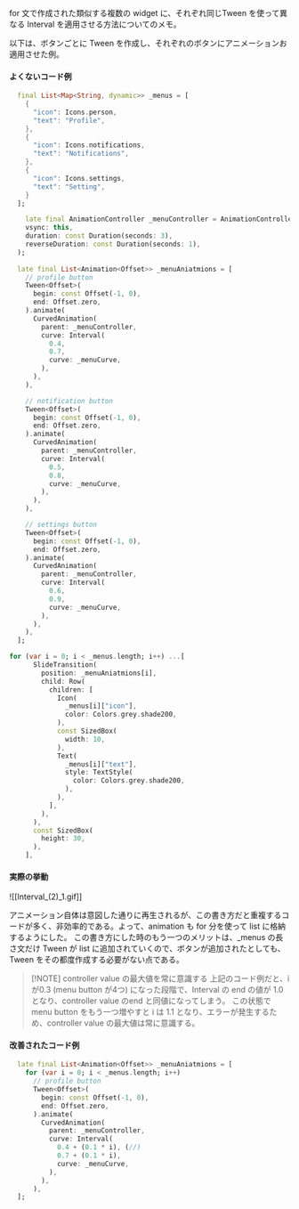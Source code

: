 
for 文で作成された類似する複数の widget に、それぞれ同じTween を使って異なる Interval を適用させる方法についてのメモ。

以下は、ボタンごとに Tween を作成し、それぞれのボタンにアニメーションお適用させた例。

#### よくないコード例
```dart
  final List<Map<String, dynamic>> _menus = [
    {
      "icon": Icons.person,
      "text": "Profile",
    },
    {
      "icon": Icons.notifications,
      "text": "Notifications",
    },
    {
      "icon": Icons.settings,
      "text": "Setting",
    }
  ];

    late final AnimationController _menuController = AnimationController(
    vsync: this,
    duration: const Duration(seconds: 3),
    reverseDuration: const Duration(seconds: 1),
  );
  
  late final List<Animation<Offset>> _menuAniatmions = [
    // profile button
    Tween<Offset>(
      begin: const Offset(-1, 0),
      end: Offset.zero,
    ).animate(
      CurvedAnimation(
        parent: _menuController,
        curve: Interval(
          0.4,
          0.7,
          curve: _menuCurve,
        ),
      ),
    ),

    // notification button
    Tween<Offset>(
      begin: const Offset(-1, 0),
      end: Offset.zero,
    ).animate(
      CurvedAnimation(
        parent: _menuController,
        curve: Interval(
          0.5,
          0.8,
          curve: _menuCurve,
        ),
      ),
    ),

    // settings button
    Tween<Offset>(
      begin: const Offset(-1, 0),
      end: Offset.zero,
    ).animate(
      CurvedAnimation(
        parent: _menuController,
        curve: Interval(
          0.6,
          0.9,
          curve: _menuCurve,
        ),
      ),
    ),
  ];

for (var i = 0; i < _menus.length; i++) ...[
	  SlideTransition(
		position: _menuAniatmions[i],
		child: Row(
		  children: [
			Icon(
			  _menus[i]["icon"],
			  color: Colors.grey.shade200,
			),
			const SizedBox(
			  width: 10,
			),
			Text(
			  _menus[i]["text"],
			  style: TextStyle(
				color: Colors.grey.shade200,
			  ),
			),
		  ],
		),
	  ),
	  const SizedBox(
		height: 30,
	  ),
	],

```

#### 実際の挙動
![[Interval_(2)_1.gif]]

アニメーション自体は意図した通りに再生されるが、この書き方だと重複するコードが多く、非効率的である。よって、animation も for 分を使って list に格納するようにした。
この書き方にした時のもう一つのメリットは、\_menus の長さ文だけ Tween が list に追加されていくので、ボタンが追加されたとしても、Tween をその都度作成する必要がない点である。

> [!NOTE] controller value の最大値を常に意識する
> 上記のコード例だと、i が0.3 (menu button が4つ) になった段階で、Interval の end の値が 1.0 となり、controller value のend と同値になってしまう。
> この状態で menu button をもう一つ増やすと i は 1.1 となり、エラーが発生するため、controller value の最大値は常に意識する。


#### 改善されたコード例

```dart
  late final List<Animation<Offset>> _menuAniatmions = [
    for (var i = 0; i < _menus.length; i++)
      // profile button
      Tween<Offset>(
        begin: const Offset(-1, 0),
        end: Offset.zero,
      ).animate(
        CurvedAnimation(
          parent: _menuController,
          curve: Interval(
            0.4 + (0.1 * i), (//)
            0.7 + (0.1 * i),
            curve: _menuCurve,
          ),
        ),
      ),
  ];
```